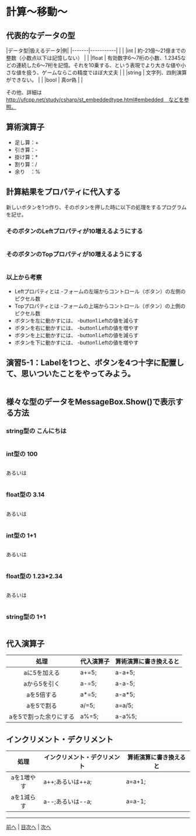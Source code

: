 # 計算～移動～

## 代表的なデータの型
|データ型|扱えるデータ|例|
|-------|-----------| |  |
|int    | 約-21億～21億までの整数（小数点以下は記憶しない）      |  |
|float  | 有効数字6～7桁の小数、1.2345などの連続した6～7桁を記憶。それを10乗する、という表現でより大きな値や小さな値を扱う、ゲームならこの精度でほぼ大丈夫 |  |
|string | 文字列、四則演算ができない。          |  |
|bool   |  真or偽         |  |

その他、詳細は http://ufcpp.net/study/csharp/st_embeddedtype.html#embedded　などを参照。

## 算術演算子
- 足し算：+
- 引き算：-
- 掛け算：*
- 割り算：/
- 余り　：%

## 計算結果をプロパティに代入する
新しいボタンを1つ作り、そのボタンを押した時に以下の処理をするプログラムを記せ。

### そのボタンのLeftプロパティが10増えるようにする
```cs

```

### そのボタンのTopプロパティが10増えるようにする
```cs

```

### 以上から考察
- Leftプロパティとは
  -フォームの左端からコントロール（ボタン）の左側のピクセル数
- Topプロパティとは
  -フォームの上端からコントロール（ボタン）の上側のピクセル数
- ボタンを左に動かすには、
  -button1.Leftの値を減らす
- ボタンを右に動かすには、
  -button1.Leftの値を増やす
- ボタンを上に動かすには、
  -button1.Leftの値を減らす
- ボタンを下に動かすには、
  -button1.Leftの値を増やす

## 演習5-1：Labelを1つと、ボタンを4つ十字に配置して、思いついたことをやってみよう。

```cs

```

## 様々な型のデータをMessageBox.Show()で表示する方法
### string型の こんにちは
```cs

```

### int型の 100
```cs

```

あるいは

```cs
```

### float型の 3.14
```cs

```

あるいは

```cs

```

### int型の 1+1
```cs

```

あるいは

```cs

```

### float型の 1.23*2.34
```cs

```

あるいは

```cs

```

### string型の 1+1
```cs

```

## 代入演算子
|処理                   |代入演算子|算術演算に書き換えると|
|:---------------------:|---------|-------------------|
|aに5を加える            | a+=5;        |  a-a+5;                 |
|aから5を引く           |  a-=5;       |  a-a-5;                 |
|aを5倍する             | a*=5;        |  a-a*5;                 |
|aを5で割る             |  a/=5;       | a=a/5;                  |
|aを5で割った余りにする   | a%=5;        | a-a%5;                  |

## インクリメント・デクリメント
|処理      |インクリメント・デクリメント|算術演算に書き換えると|
|:-------:|--------------------------|----------------------|
|aを1増やす|  a++;あるいは++a;        |  a=a+1;                 |		
|aを1減らす|	a--;あるいは--a;        |  a=a-1;                 |

---

[前へ](04.md) | [目次へ](README.md#%E7%9B%AE%E6%AC%A1) | [次へ](06.md)
